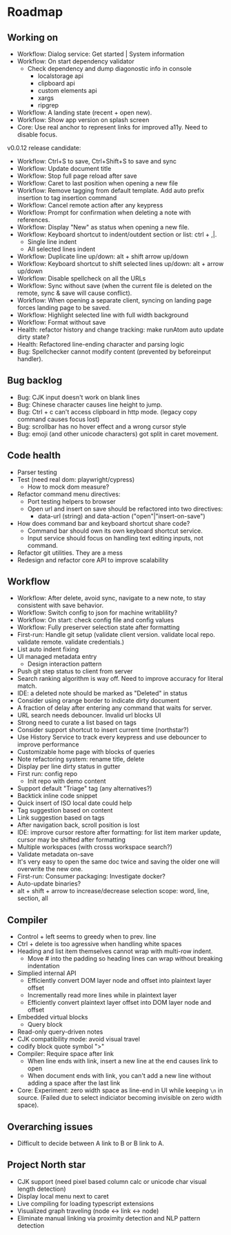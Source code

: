 # Roadmap

## Working on

- Workflow: Dialog service: Get started | System information
- Workflow: On start dependency validator
  - Check dependency and dump diagonostic info in console
    - localstorage api
    - clipboard api
    - custom elements api
    - xargs
    - ripgrep
- Workflow: A landing state (recent + open new).
- Workflow: Show app version on splash screen
- Core: Use real anchor to represent links for improved a11y. Need to disable focus.

v0.0.12 release candidate:

- Workflow: Ctrl+S to save, Ctrl+Shift+S to save and sync
- Workflow: Update document title
- Workflow: Stop full page reload after save
- Workflow: Caret to last position when opening a new file
- Workflow: Remove tagging from default template. Add auto prefix insertion to tag insertion command
- Workflow: Cancel remote action after any keypress
- Workflow: Prompt for confirmation when deleting a note with references.
- Workflow: Display "New" as status when opening a new file.
- Workflow: Keyboard shortcut to indent/outdent section or list: ctrl + ,|.
  - Single line indent
  - All selected lines indent
- Workflow: Duplicate line up/down: alt + shift arrow up/down
- Workflow: Keyboard shortcut to shift selected lines up/down: alt + arrow up/down
- Workflow: Disable spellcheck on all the URLs
- Workflow: Sync without save (when the current file is deleted on the remote, sync & save will cause conflict).
- Workflow: When opening a separate client, syncing on landing page forces landing page to be saved.
- Workflow: Highlight selected line with full width background
- Workflow: Format without save
- Health: refactor history and change tracking: make runAtom auto update dirty state?
- Health: Refactored line-ending character and parsing logic
- Bug: Spellchecker cannot modify content (prevented by beforeinput handler).

## Bug backlog

- Bug: CJK input doesn't work on blank lines
- Bug: Chinese character causes line height to jump.
- Bug: Ctrl + c can't access clipboard in http mode. (legacy copy command causes focus lost)
- Bug: scrollbar has no hover effect and a wrong cursor style
- Bug: emoji (and other unicode characters) got split in caret movement.

## Code health

- Parser testing
- Test (need real dom: playwright/cypress)
  - How to mock dom measure?
- Refactor command menu directives:
  - Port testing helpers to browser
  - Open url and insert on save should be refactored into two directives:
    - data-url (string) and data-action ("open"|"insert-on-save")
- How does command bar and keyboard shortcut share code?
  - Command bar should own its own keyboard shortcut service.
  - Input service should focus on handling text editing inputs, not command.
- Refactor git utilities. They are a mess
- Redesign and refactor core API to improve scalability

## Workflow

- Workflow: After delete, avoid sync, navigate to a new note, to stay consistent with save behavior.
- Workflow: Switch config to json for machine writablility?
- Workflow: On start: check config file and config values
- Workflow: Fully preserver selection state after formatting
- First-run: Handle git setup (validate client version. validate local repo. validate remote. validate credentials.)
- List auto indent fixing
- UI managed metadata entry
  - Design interaction pattern
- Push git step status to client from server
- Search ranking algorithm is way off. Need to improve accuracy for literal match.
- IDE: a deleted note should be marked as "Deleted" in status
- Consider using orange border to indicate dirty document
- A fraction of delay after entering any command that waits for server.
- URL search needs debouncer. Invalid url blocks UI
- Strong need to curate a list based on tags
- Consider support shortcut to insert current time (northstar?)
- Use History Service to track every keypress and use debouncer to improve performance
- Customizable home page with blocks of queries
- Note refactoring system: rename title, delete
- Display per line dirty status in gutter
- First run: config repo
  - Init repo with demo content
- Support default "Triage" tag (any alternatives?)
- Backtick inline code snippet
- Quick insert of ISO local date could help
- Tag suggestion based on content
- Link suggestion based on tags
- After navigation back, scroll position is lost
- IDE: improve cursor restore after formatting: for list item marker update, cursor may be shifted after formatting
- Multiple workspaces (with crosss workspace search?)
- Validate metadata on-save
- It's very easy to open the same doc twice and saving the older one will overwrite the new one.
- First-run: Consumer packaging: Investigate docker?
- Auto-update binaries?
- alt + shift + arrow to increase/decrease selection scope: word, line, section, all

## Compiler

- Control + left seems to greedy when to prev. line
- Ctrl + delete is too agressive when handling white spaces
- Heading and list item themselves cannot wrap with multi-row indent.
  - Move # into the padding so heading lines can wrap without breaking indentation
- Simplied internal API
  - Efficiently convert DOM layer node and offset into plaintext layer offset
  - Incrementally read more lines while in plaintext layer
  - Efficiently convert plaintext layer offset into DOM layer node and offset
- Embedded virtual blocks
  - Query block
- Read-only query-driven notes
- CJK compatibility mode: avoid visual travel
- codify block quote symbol ">"
- Compiler: Require space after link
  - When line ends with link, insert a new line at the end causes link to open
  - When document ends with link, you can't add a new line without adding a space after the last link
- Core: Experiment: zero width space as line-end in UI while keeping `\n` in source. (Failed due to select indiciator becoming invisible on zero width space).

## Overarching issues

- Difficult to decide between A link to B or B link to A.

## Project North star

- CJK support (need pixel based column calc or unicode char visual length detection)
- Display local menu next to caret
- Live compiling for loading typescript extensions
- Visualized graph traveling (node <-> link <-> node)
- Eliminate manual linking via proximity detection and NLP pattern detection
